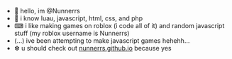 - 👋 hello, im @Nunnerrs
- 🧠 i know luau, javascript, html, css, and php
- ⌨ i like making games on roblox (i code all of it) and random javascript stuff (my roblox username is Nunnerrs)
- (…) ive been attempting to make javascript games hehehh…
- ❇ u should check out [nunnerrs.github.io](https://nunnerrs.github.io) because yes

<!---
Nunnerrs/Nunnerrs is a ✨ special ✨ repository because its `README.md` (this file) appears on your GitHub profile.
You can click the Preview link to take a look at your changes.
--->
